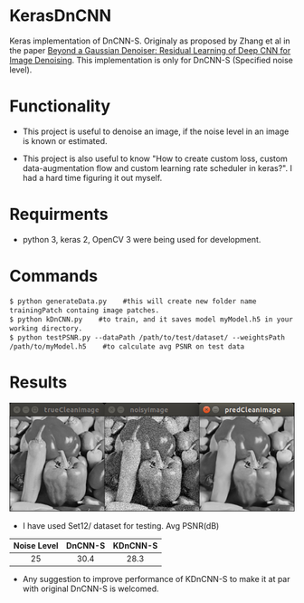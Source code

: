 # KerasDnCNN
Keras implementation of DnCNN-S. Originaly as proposed by Zhang et al in the paper [Beyond a Gaussian Denoiser: Residual Learning of Deep CNN for Image Denoising](http://www4.comp.polyu.edu.hk/~cslzhang/paper/DnCNN.pdf).
This implementation is only for DnCNN-S (Specified noise level).

# Functionality
- This project is  useful to denoise an image, if the noise level in an image is known or estimated. 

- This project is also useful to know "How to create custom loss, custom data-augmentation flow and custom learning rate scheduler in keras?". I had a hard time figuring it out  myself.

# Requirments
- python 3, keras 2, OpenCV 3 were being used for development.

# Commands
``` shell
$ python generateData.py    #this will create new folder name trainingPatch containg image patches.
$ python kDnCNN.py    #to train, and it saves model myModel.h5 in your working directory.
$ python testPSNR.py --dataPath /path/to/test/dataset/ --weightsPath /path/to/myModel.h5    #to calculate avg PSNR on test data
```
# Results
![compare](./img/results.png)
- I have used Set12/ dataset for testing. Avg PSNR(dB)

| Noise Level | DnCNN-S |     KDnCNN-S     |
|:-----------:|:-------:|:----------------:|
| 25          | 30.4    |       28.3       |

- Any suggestion to improve performance of KDnCNN-S to make it at par with original DnCNN-S is welcomed.

